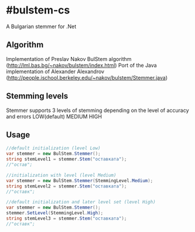 #bulstem-cs
===========

A Bulgarian stemmer for .Net

## Algorithm

Implementation of Preslav Nakov BulStem algorithm (http://lml.bas.bg/~nakov/bulstem/index.html)
Port of the Java implementation of Alexander Alexandrov (http://people.ischool.berkeley.edu/~nakov/bulstem/Stemmer.java)

## Stemming levels
Stemmer supports 3 levels of stemming depending on the level of accuracy and errors
LOW(default)
MEDIUM
HIGH

## Usage

```csharp
//default initialization (level Low)
var stemmer = new BulStem.Stemmer();
string stemLevel1 = stemmer.Stem("оставката");
//"остав";

//initialization with level (level Medium)
var stemmer = new BulStem.Stemmer(StemmingLevel.Medium);
string stemLevel2 = stemmer.Stem("оставката");
//"оставк";

//default initialization and later level set (level High)
var stemmer = new BulStem.Stemmer();
stemmer.SetLevel(StemmingLevel.High);
string stemLevel3 = stemmer.Stem("оставката");
//"оставк";

```
